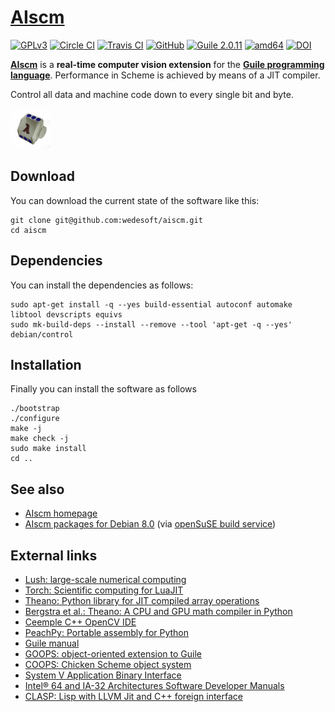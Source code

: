 # [AIscm][1]

[![GPLv3](https://img.shields.io/github/license/wedesoft/aiscm.png)](https://www.gnu.org/copyleft/gpl.html) [![Circle CI](https://img.shields.io/circleci/project/wedesoft/aiscm/master.png)](https://circleci.com/gh/wedesoft/aiscm) [![Travis CI](https://travis-ci.org/wedesoft/aiscm.png?branch=master)](https://travis-ci.org/wedesoft/aiscm) [![GitHub](https://img.shields.io/github/release/wedesoft/aiscm.png)](https://github.com/wedesoft/aiscm/releases) [![Guile 2.0.11](http://img.shields.io/badge/Guile-2.0.11-yellow.png)](http://www.gnu.org/software/guile) [![amd64](http://img.shields.io/badge/architecture-amd64-lightgrey.png)](https://en.wikipedia.org/wiki/X86-64) [![DOI](https://zenodo.org/badge/doi/10.5281/zenodo.61752.svg)](http://dx.doi.org/10.5281/zenodo.61752)

[**AIscm**][1] is a **real-time computer vision extension** for the [**Guile programming language**][2].
Performance in Scheme is achieved by means of a JIT compiler.

Control all data and machine code down to every single bit and byte.

![](doc/aiscm.gif "AIscm")

## Download

You can download the current state of the software like this:

```Shell
git clone git@github.com:wedesoft/aiscm.git
cd aiscm
```

## Dependencies

You can install the dependencies as follows:

```Shell
sudo apt-get install -q --yes build-essential autoconf automake libtool devscripts equivs
sudo mk-build-deps --install --remove --tool 'apt-get -q --yes' debian/control
```

## Installation

Finally you can install the software as follows

```Shell
./bootstrap
./configure
make -j
make check -j
sudo make install
cd ..
```

## See also

* [AIscm homepage][1]
* [AIscm packages for Debian 8.0][3] (via [openSuSE build service][6])

## External links

* [Lush: large-scale numerical computing](http://lush.sourceforge.net/)
* [Torch: Scientific computing for LuaJIT](http://torch.ch/)
* [Theano: Python library for JIT compiled array operations](http://deeplearning.net/software/theano/)
* [Bergstra et al.: Theano: A CPU and GPU math compiler in Python][5]
* [Ceemple C++ OpenCV IDE](http://www.ceemple.com/)
* [PeachPy: Portable assembly for Python](https://github.com/Maratyszcza/PeachPy)
* [Guile manual](http://www.gnu.org/software/guile/manual/)
* [GOOPS: object-oriented extension to Guile](https://www.gnu.org/software/goops/)
* [COOPS: Chicken Scheme object system](http://wiki.call-cc.org/eggref/4/coops)
* [System V Application Binary Interface](http://www.x86-64.org/documentation/abi.pdf)
* [Intel® 64 and IA-32 Architectures Software Developer Manuals](http://www.intel.com/content/www/us/en/processors/architectures-software-developer-manuals.html)
* [CLASP: Lisp with LLVM Jit and C++ foreign interface](https://github.com/drmeister/clasp)

[1]: http://wedesoft.github.io/aiscm/ "AIscm"
[2]: http://www.gnu.org/software/guile/ "Guile programming language"
[3]: http://software.opensuse.org/download.html?project=home%3Awedesoft&package=aiscm "AIscm Debian package"
[4]: https://github.com/wedesoft/aiscm/releases "AIscm source releases"
[5]: http://www.iro.umontreal.ca/~lisa/pointeurs/theano_scipy2010.pdf "Theano paper"
[6]: https://build.opensuse.org/package/show/home:wedesoft/aiscm "openSuSE AIscm build"
